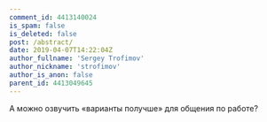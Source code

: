 ```yaml
---
comment_id: 4413140024
is_spam: false
is_deleted: false
post: /abstract/
date: 2019-04-07T14:22:04Z
author_fullname: 'Sergey Trofimov'
author_nickname: 'strofimov'
author_is_anon: false
parent_id: 4413049645
---
```


<p>А можно озвучить «варианты получше» для общения по работе?</p>
